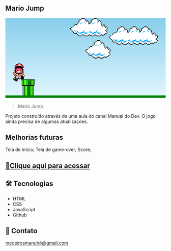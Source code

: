 ## Mario Jump

![preview](./github/preview-mario.png)

> Mario Jump

Projeto construído através de uma aula do canal Manual do Dev.
O jogo ainda precisa de algumas atualizações.

## Melhorias futuras
Tela de início;
Tela de game-over;
Score;

## [🔗Clique aqui para acessar](https://manusogari.github.io/mario-jump/)

## 🛠 Tecnologias
- HTML
- CSS
- JavaScript
- Github

## 📧 Contato

medeirosmanuh4@gmail.com
